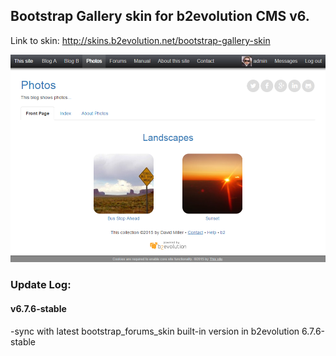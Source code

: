 ## Bootstrap Gallery skin for b2evolution CMS v6.

Link to skin: http://skins.b2evolution.net/bootstrap-gallery-skin

![disp=front](skinshot.png)

### Update Log:

#### v6.7.6-stable
-sync with latest bootstrap_forums_skin built-in version in b2evolution 6.7.6-stable
